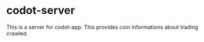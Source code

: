 # codot-server
This is a server for codot-app.
This provides coin informations about trading crawled.
